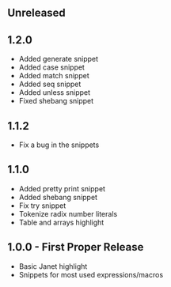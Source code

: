 ## Unreleased

## 1.2.0
 * Added generate snippet
 * Added case snippet
 * Added match snippet
 * Added seq snippet
 * Added unless snippet
 * Fixed shebang snippet

## 1.1.2
 * Fix a bug in the snippets

## 1.1.0
 * Added pretty print snippet
 * Added shebang snippet
 * Fix try snippet
 * Tokenize radix number literals
 * Table and arrays highlight

## 1.0.0 - First Proper Release
 * Basic Janet highlight
 * Snippets for most used expressions/macros

